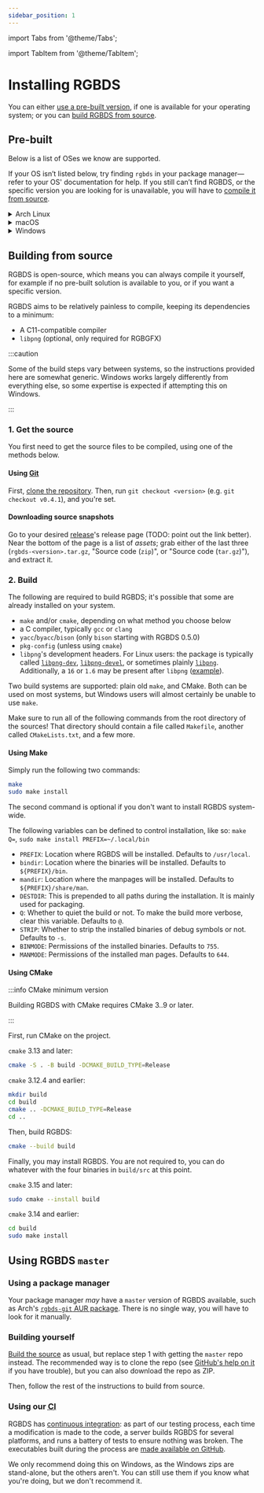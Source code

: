 ```yaml
---
sidebar_position: 1
---
```


import Tabs from '@theme/Tabs';

import TabItem from '@theme/TabItem';

# Installing RGBDS

You can either [use a pre-built version](#pre-built), if one is available for your operating system; or you can [build RGBDS from source](#building-from-source).

## Pre-built

Below is a list of OSes we know are supported.

If your OS isn’t listed below, try finding `rgbds` in your package manager—refer to your OS' documentation for help.
If you still can’t find RGBDS, or the specific version you are looking for is unavailable, you will have to [compile it from source](#building-from-source).

<details>
<summary>Arch Linux</summary>
<div>

RGBDS is now available in the official repos as [`community/rgbds`](https://www.archlinux.org/packages/community/x86_64/rgbds/); you can also get the [latest master](/docs/master) via the [`rgbds-git`](https://aur.archlinux.org/packages/rgbds-git) AUR package, or RGBDS 0.2.5 from [`rgbds2`](https://aur.archlinux.org/packages/rgbds2), still from the AUR.

```bash
pacman -S rgbds
```

We refer you to the Arch Linux wiki on how to install [official packages](https://wiki.archlinux.org/index.php/Pacman#Installing_packages) or [AUR packages](https://wiki.archlinux.org/index.php/Arch_User_Repository#Installing_and_upgrading_packages), or to find and use an [AUR helper](https://wiki.archlinux.org/index.php/AUR_helpers).

</div>
</details>

<details>
<summary>macOS</summary>
<div>

RGBDS is available on [Homebrew](https://brew.sh) as the [`rgbds` package](https://formulae.brew.sh/formula/rgbds).

```bash
brew install rgbds
```

You can also install the [`master` branch](/docs/master) by passing the `--HEAD` flag:

```bash
brew install rgbds --HEAD
```

</div>
</details>

<details>
<summary>Windows</summary>
<div>

The install instructions change a bit depending on the environment you wish to use RGBDS with.

:::tip

The "plain Windows" instructions may also work for some environments listed further below, since most of them pick up Windows' `PATH`.
However, if you have such an environment, we recommend you follow its specific install instructions instead.

:::

<Tabs>
<TabItem value="plain" label="&quot;Plain&quot; Windows (CMD, PowerShell)">

1. First, [pick the version you want to install](/docs). If you want to [use `master`](/docs/master/#what) instead of a release, [go here](master).
2. Follow the "release page" link below "GitHub links", and grab either of the `win32` (for 32-bit Windows) or `win64` (for 64-bit Windows) `.zip` files, near the bottom of the page.
3. Unzip that file, you should get the `.exe` files alongside a couple of `.dll`s.
4. Either:
   - Put all of the files in a directory, then add it to the `PATH`.
     This will permanently allow you to use RGBDS. If you only want to modify the PATH temporarily, instead of the permanent [`setx` command](https://docs.microsoft.com/en-us/windows-server/administration/windows-commands/setx), you can use  the **temporary** [`set` one](https://docs.microsoft.com/en-us/windows-server/administration/windows-commands/set_1): `set PATH="%PATH%&lt;rgbds_path&gt;` for `cmd.exe`.
     Use one of the following methods:
     - Graphically:
       1. Open Control Panel
       2. Click "User Accounts"
       3. Click "User Accounts" again
       4. Click "Change my environment variables"
       5. Select the "Path" line in the **top** panel
       6. Click "Edit..."
       7. Click "Browse...", select the folder the files are in, and click OK
       8. Make sure that the new entry (which should be highlighted) is at the bottom of the list; if not, click on "Move Down" until it is
       9. Click "OK"
       10. Click "OK"
     - Using a command line:
       1. Use Explorer to go into the folder the files are in (you should see `rgbasm.exe` etc.), and click a blank part of the address bar near the top. Copy this path, and **use this instead of `&lt;rgbds_path&gt;` in the third step!**
       2. Open `cmd` or PowerShell
       3. Type `setx PATH "%PATH%&lt;rgbds_path&gt;;"` for `cmd.exe`, or `setx PATH ${"{"}Env:PATH}&lt;rgbds_path&gt;;` for PowerShell; replace `&lt;rgbds_path&gt;` with the path you copied in the first step
       4. Close the window for the changes to take effect
   - Put all of the files in your project's directory
   - Put all of the files in a directory already in the `PATH`
5. Profit! RGBDS can now be used from your favorite command line (`cmd.exe` or PowerShell, most likely). You can test it by running `rgbasm --version`.

</TabItem>
<TabItem value="cygwin_msys2" label="Cygwin, MSYS2">

Follow steps 1 to 3 of the "plain Windows" instructions to get the release's files; then, copy all of the `.exe` and `.dll` files to the `/usr/local/bin` directory of Cygwin/MSYS2's installation.
(You can get its equivalent Windows path by running `cygpath -w /usr/local/bin`.)
**Do not put them in a subdirectory** (e.g. `/usr/local/bin/rgbds`)**!**
This would not work.

After that, you should be able to use RGBDS from within the Cygwin/MSYS2 terminal, which you can confirm by running `rgbasm -V`.
If this doesn't work, check that `/usr/local/bin` is within the PATH there (`echo $PATH`); if it isn't, you must add it (e.g. `export PATH="/usr/local/bin:$PATH"` in the `~/.bashrc`).

Note: if you can choose between using Cygwin or MSYS2, be advised that Cygwin is slower and has been reported to cause a bit of trouble to some.

</TabItem>
<TabItem value="wsl_linux-like" label="WSL, and all other Linux-like environments">

For these, you have to [build from source](#building-from-source). On WSL, you should install any build prerequisites using `apt-get` (example: `sudo apt-get install libpng-dev`).

</TabItem>
</Tabs>
</div>
</details>

## Building from source

RGBDS is open-source, which means you can always compile it yourself, for example if no pre-built solution is available to you, or if you want a specific version.

RGBDS aims to be relatively painless to compile, keeping its dependencies to a minimum:
- A C11-compatible compiler
- `libpng` (optional, only required for RGBGFX)

:::caution

Some of the build steps vary between systems, so the instructions provided here are somewhat generic.
Windows works largely differently from everything else, so some expertise is expected if attempting this on Windows.

:::

### 1. Get the source

You first need to get the source files to be compiled, using one of the methods below.

#### Using [Git](https://git-scm.com/)

First, [clone the repository](https://docs.github.com/en/github/creating-cloning-and-archiving-repositories/cloning-a-repository). Then, run `git checkout <version>` (e.g. `git checkout v0.4.1`), and you're set.

#### Downloading source snapshots

Go to your desired [release](/docs)'s release page (TODO: point out the link better).
Near the bottom of the page is a list of *assets*; grab either of the last three (`rgbds-<version>.tar.gz`, "Source code (`zip`)", or "Source code (`tar.gz`)"), and extract it.

### 2. Build

The following are required to build RGBDS; it's possible that some are already installed on your system.

 - `make` and/or `cmake`, depending on what method you choose below
 - a C compiler, typically `gcc` or `clang`
 - `yacc`/`byacc`/`bison` (only `bison` starting with RGBDS 0.5.0)
 - `pkg-config` (unless using `cmake`)
 - `libpng`'s development headers. For Linux users: the package is typically called [`libpng-dev`](https://packages.ubuntu.com/focal/libpng-dev), [`libpng-devel`](https://software.opensuse.org/package/libpng16-devel-64bit), or sometimes plainly [`libpng`](https://www.archlinux.org/packages/extra/x86_64/libpng/). Additionally, a `16` or `1.6` may be present after `libpng` ([example](https://tracker.debian.org/pkg/libpng1.6)).

Two build systems are supported: plain old `make`, and CMake.
Both can be used on most systems, but Windows users will almost certainly be unable to use `make`.

Make sure to run all of the following commands from the root directory of the sources!
That directory should contain a file called `Makefile`, another called `CMakeLists.txt`, and a few more.

#### Using Make

Simply run the following two commands:

```bash
make
sudo make install
```

The second command is optional if you don't want to install RGBDS system-wide.

The following variables can be defined to control installation, like so: `make Q=`, `sudo make install PREFIX=~/.local/bin`

 - `PREFIX`: Location where RGBDS will be installed. Defaults to `/usr/local`.
 - `bindir`: Location where the binaries will be installed. Defaults to `${PREFIX}/bin`.
 - `mandir`: Location where the manpages will be installed. Defaults to `${PREFIX}/share/man`.
 - `DESTDIR`: This is prepended to all paths during the installation. It is mainly used for packaging.
 - `Q`: Whether to quiet the build or not. To make the build more verbose, clear this variable. Defaults to `@`.
 - `STRIP`: Whether to strip the installed binaries of debug symbols or not. Defaults to `-s`.
 - `BINMODE`: Permissions of the installed binaries. Defaults to `755`.
 - `MANMODE`: Permissions of the installed man pages. Defaults to `644`.

#### Using CMake

:::info CMake minimum version

Building RGBDS with CMake requires CMake 3..9 or later.

:::

First, run CMake on the project.

`cmake` 3.13 and later:
```bash
cmake -S . -B build -DCMAKE_BUILD_TYPE=Release
```

`cmake` 3.12.4 and earlier:
```bash
mkdir build
cd build
cmake .. -DCMAKE_BUILD_TYPE=Release
cd ..
```

Then, build RGBDS:

```bash
cmake --build build
```

Finally, you may install RGBDS.
You are not required to, you can do whatever with the four binaries in `build/src` at this point.

`cmake` 3.15 and later:

```bash
sudo cmake --install build
```

`cmake` 3.14 and earlier:

```bash
cd build
sudo make install
```

## Using RGBDS `master`

### Using a package manager

Your package manager *may* have a `master` version of RGBDS available, such as Arch's [`rgbds-git` AUR package](https://aur.archlinux.org/packages/rgbds-git).
There is no single way, you will have to look for it manually.

### Building yourself

[Build the source](source) as usual, but replace step 1 with getting the `master` repo instead.
The recommended way is to clone the repo (see [GitHub's help on it](https://docs.github.com/en/github/creating-cloning-and-archiving-repositories/cloning-a-repository) if you have trouble), but you can also download the repo as ZIP.

Then, follow the rest of the instructions to build from source.

### Using our <abbr title="Continuous Integration">CI</abbr>

RGBDS has [continuous integration](https://en.wikipedia.org/wiki/Continuous_integration): as part of our testing process, each time a modification is made to the code, a server builds RGBDS for several platforms, and runs a battery of tests to ensure nothing was broken.
The executables built during the process are [made available on GitHub](https://github.com/gbdev/rgbds/actions?query=workflow%3A%22Regression+testing%22).

We only recommend doing this on Windows, as the Windows zips are stand-alone, but the others aren't.
You can still use them if you know what you're doing, but we don't recommend it.
